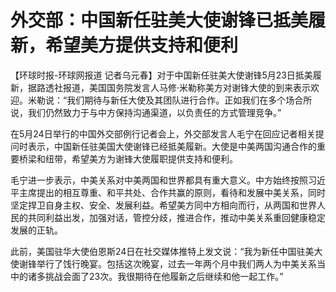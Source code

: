 # 外交部：中国新任驻美大使谢锋已抵美履新，希望美方提供支持和便利

【环球时报-环球网报道
记者乌元春】对于中国新任驻美大使谢锋5月23日抵美履新，据路透社报道，美国国务院发言人马修·米勒称美方对谢锋大使的到来表示欢迎。米勒说：“我们期待与新任大使及其团队进行合作。正如我们在多个场合所说，我们仍然致力于与中方保持沟通渠道，以负责任的方式管理竞争。”

在5月24日举行的中国外交部例行记者会上，外交部发言人毛宁在回应记者相关提问时表示，中国新任驻美国大使谢锋已经抵美履新。大使是中美两国沟通合作的重要桥梁和纽带，希望美方为谢锋大使履职提供支持和便利。

毛宁进一步表示，中美关系对中美两国和世界都具有重大意义。中方始终按照习近平主席提出的相互尊重、和平共处、合作共赢的原则，看待和发展中美关系，同时坚定捍卫自身主权、安全、发展利益。希望美方同中方相向而行，从两国和世界人民的共同利益出发，加强对话，管控分歧，推进合作，推动中美关系重回健康稳定发展的正轨。

此前，美国驻华大使伯恩斯24日在社交媒体推特上发文说：“我为新任中国驻美大使谢锋举行了饯行晚宴。包括这次晚宴，过去一年两个月中我们两人为中美关系当中的诸多挑战会面了23次。我很期待在他履新之后继续和他一起工作。”

